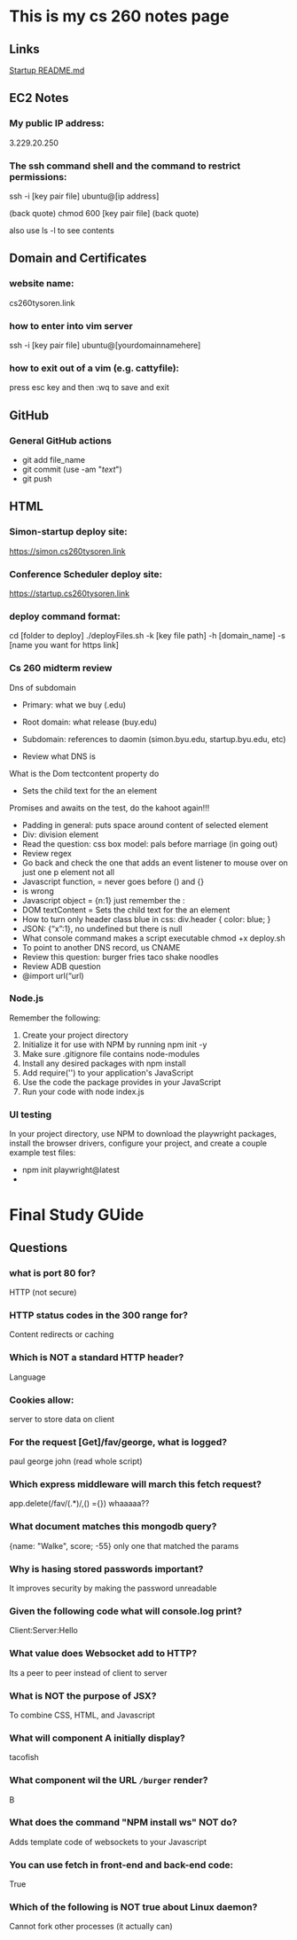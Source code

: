 # This is my cs 260 notes page

## Links

[Startup README.md](https://github.com/sorentys/startup/blob/main/README.md)

## EC2 Notes

### My public IP address:

3.229.20.250

### The ssh command shell and the command to restrict permissions:

ssh -i [key pair file] ubuntu@[ip address]

(back quote) chmod  600 [key pair file] (back quote)

also use ls -l to see contents

## Domain and Certificates

### website name:

cs260tysoren.link

### how to enter into vim server

ssh -i [key pair file] ubuntu@[yourdomainnamehere]

### how to exit out of a vim (e.g. cattyfile):

press esc key and then :wq to save and exit

## GitHub

### General GitHub actions

* git add file_name
* git commit (use -am "*text*")
* git push

## HTML

### Simon-startup deploy site:

https://simon.cs260tysoren.link

### Conference Scheduler deploy site:

https://startup.cs260tysoren.link

### deploy command format:

cd [folder to deploy]
./deployFiles.sh -k [key file path] -h [domain_name] -s [name you want for https link]

### Cs 260 midterm review

Dns of subdomain

- Primary: what we buy (.edu)
- Root domain: what release (buy.edu)
- Subdomain: references to daomin (simon.byu.edu, startup.byu.edu, etc)

- Review what DNS is

What is the Dom tectcontent property do

- Sets the child text for the an element

Promises and awaits on the test, do the kahoot again!!!


- Padding in general: puts space around content of selected element
- Div: division element
- Read the question: css box model: pals before marriage (in going out)
- Review regex
- Go back and check the one that adds an event listener to mouse over on just one p element not all
- Javascript function, = never goes before () and {}
- <javascript></javascript> is wrong
- Javascript object = {n:1} just remember the :
- DOM textContent = Sets the child text for the an element
- How to turn only header class blue in css: div.header { color: blue; }
- JSON: {“x”:1}, no undefined but there is null
- What console command makes a script executable chmod +x deploy.sh
- To point to another DNS record, us CNAME
- Review this question: burger fries taco shake noodles
- Review ADB question
- @import url(“url)

### Node.js

Remember the following:

1. Create your project directory
2. Initialize it for use with NPM by running npm init -y
3. Make sure .gitignore file contains node-modules
4. Install any desired packages with npm install <package name here>
5. Add require('<package name here>') to your application's JavaScript
6. Use the code the package provides in your JavaScript
7. Run your code with node index.js

### UI testing

 In your project directory, use NPM to download the playwright packages, install the browser drivers, configure your project, and create a couple example test files:

+ npm init playwright@latest
+ 

# Final Study GUide

## Questions

### what is port 80 for?

HTTP (not secure)

### HTTP status codes in the 300 range for?

Content redirects or caching

### Which is NOT a standard HTTP header?

Language

### Cookies allow:

server to store data on client

### For the request [Get]/fav/george, what is logged?

paul george john (read whole script)

### Which express middleware will march this fetch request?

app.delete(/fav\/(.*)/,() ={}) whaaaaa??

### What document matches this mongodb query?

{name: "Walke", score; -55} only one that matched the params

### Why is hasing stored passwords important?

It improves security by making the password unreadable

### Given the following code what will console.log print?

Client:Server:Hello

### What value does Websocket add to HTTP?

Its a peer to peer instead of client to server

### What is NOT the purpose of JSX?

To combine CSS, HTML, and Javascript

### What will component A initially display?

tacofish

### What component wil the URL `/burger` render?

B

### What does the command "NPM install ws" NOT do?

Adds template code of websockets to your Javascript

### You can use fetch in front-end and back-end code:

True

### Which of the following is NOT true about Linux daemon?

Cannot fork other processes (it actually can)


